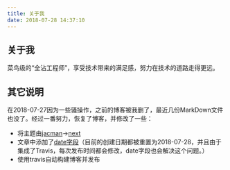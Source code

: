 ```yaml
---
title: 关于我
date: 2018-07-28 14:37:10
---
```


## 关于我
菜鸟级的“全沾工程师”，享受技术带来的满足感，努力在技术的道路走得更远。

## 其它说明
在2018-07-27因为一些骚操作，之前的博客被我删了，最近几份MarkDown文件也没了。经过一番努力，恢复了博客，并修改了一些：
- 将主题由[jacman](https://github.com/wuchong/jacman/)->[next](https://github.com/theme-next)
- 文章中添加了[date字段](https://hexo.io/docs/front-matter.html)（目前的创建日期都被重置为2018-07-28，并且由于集成了Travis，每次发布时间都会修改，date字段也会解决这个问题。）
- 使用travis自动构建博客并发布